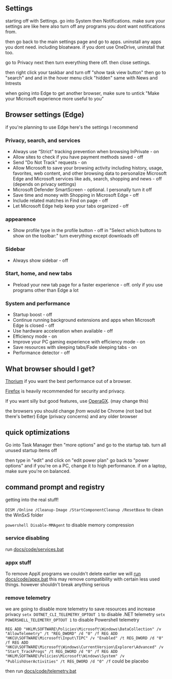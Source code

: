 ## Settings

starting off with Settings. go into System then Notifications. make sure your settings are like here also turn off any programs you dont want notifications from.

then go back to the main settings page and go to apps. uninstall any apps you dont need. including bloatware. if you dont use OneDrive, uninstall that too.

go to Privacy next then turn everything there off. then close settings.

then right click your taskbar and turn off "show task view button"
then go to "search" and and in the hover menu click "hidden"
same with News and Intrests

when going into Edge to get another browser, make sure to untick "Make your Microsoft experience more useful to you"

## Browser settings (Edge)
if you're planning to use Edge here's the settings I recommend
### Privacy, search, and services
* Always use “Strict” tracking prevention when browsing InPrivate - on
* Allow sites to check if you have payment methods saved - off
* Send "Do Not Track" requests - on
* Allow Microsoft to save your browsing activity including history, usage, favorites, web content, and other browsing data to personalize Microsoft Edge and Microsoft services like ads, search, shopping and news - off (depends on privacy settings)
* Microsoft Defender SmartScreen - optional. I personally turn it off
* Save time and money with Shopping in Microsoft Edge - off
* Include related matches in Find on page - off
* Let Microsoft Edge help keep your tabs organized - off
### appearence
* Show profile type in the profile button - off
in "Select which buttons to show on the toolbar:" turn everything except downloads off
### Sidebar
* Always show sidebar - off
### Start, home, and new tabs
* Preload your new tab page for a faster experience - off. only if you use programs other than Edge a lot
### System and performance
* Startup boost - off
* Continue running background extensions and apps when Microsoft Edge is closed - off
* Use hardware acceleration when available - off
* Efficiency mode - on
* Improve your PC gaming experience with efficiency mode - on
* Save resources with sleeping tabs/Fade sleeping tabs - on
* Performance detector - off

## What browser should I get?
[Thorium](https://github.com/Alex313031/Thorium-Win/releases) if you want the best performance out of a browser. 

[Firefox](https://www.mozilla.org/en-US/firefox/download/thanks/) is heavily recommended for security and privacy. 

If you want silly but good features, use [OperaGX](https://www.opera.com/computer/thanks?ni=eapgx&os=windows). (may change this)

the browsers you should change *from* would be Chrome (not bad but there's better) Edge (privacy concerns) and any older browser


## quick optimizations
Go into Task Manager then "more options" and go to the startup tab. turn all unused startup items off

then type in "edit" and click on "edit power plan"
go back to "power options" and if you're on a PC, change it to high performance. if on a laptop, make sure you're on balanced.

## command prompt and registry
getting into the real stuff!

`DISM /Online /Cleanup-Image /StartComponentCleanup /ResetBase` to clean the WinSxS folder

`powershell Disable-MMAgent` to disable memory compression

### service disabling
run [docs/code/services.bat](https://github.com/Yoshii64/PC-tuning/blob/main/docs/code/services.bat)

### appx stuff
To remove AppX programs we couldn't delete earlier we will [run docs/code/appx.bat](https://github.com/Yoshii64/PC-tuning/blob/main/docs/code/appx.bat)
this may remove compatibility with certain less used things. however shouldn't break anything serious

### remove telemetry 

we are going to disable more telemetry to save resources and increase privacy
`setx DOTNET_CLI_TELEMETRY_OPTOUT 1` to disable .NET telemetry
`setx POWERSHELL_TELEMETRY_OPTOUT 1` to disable Powershell telemetry

`REG ADD "HKLM\SOFTWARE\Policies\Microsoft\Windows\DataCollection" /v "AllowTelemetry" /t "REG_DWORD" /d "0" /f
REG ADD "HKCU\SOFTWARE\Microsoft\Input\TIPC" /v "Enabled" /t REG_DWORD /d "0" /f
REG ADD "HKCU\SOFTWARE\Microsoft\Windows\CurrentVersion\Explorer\Advanced" /v "Start_TrackProgs" /t REG_DWORD /d "0" /f
REG ADD "HKLM\SOFTWARE\Policies\Microsoft\Windows\System" /v "PublishUserActivities" /t REG_DWORD /d "0" /f` could be placebo

then run [docs/code/telemetry.bat](https://github.com/Yoshii64/PC-tuning/blob/main/docs/code/telemetry.bat)
